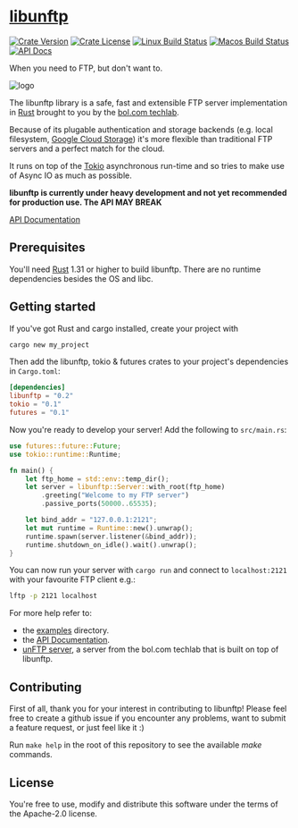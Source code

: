 # [libunftp](https://github.com/bolcom/libunftp)

[![Crate Version](https://img.shields.io/crates/l/libunftp.svg)](https://crates.io/crates/libunftp)
[![Crate License](https://img.shields.io/crates/v/libunftp.svg)](https://crates.io/crates/libunftp)
[![Linux Build Status](https://github.com/bolcom/libunftp/workflows/Rust%20build%20on%20linux/badge.svg)](https://github.com/bolcom/libunftp/workflows/Rust%20build%20on%20linux/badge.svg)
[![Macos Build Status](https://github.com/bolcom/libunftp/workflows/Rust%20build%20on%20macos/badge.svg)](https://github.com/bolcom/libunftp/workflows/Rust%20build%20on%20macos/badge.svg)
[![API Docs](https://docs.rs/libunftp/badge.svg)](https://docs.rs/libunftp)

When you need to FTP, but don't want to.

![logo](logo.png)

The libunftp library is a safe, fast and extensible FTP server implementation in [Rust](https://rust-lang.org) brought to you by the [bol.com techlab](https://techlab.bol.com).

Because of its plugable authentication and storage backends (e.g. local filesystem, [Google Cloud Storage](https://cloud.google.com/storage)) it's more flexible than traditional FTP servers and a perfect match for the cloud.

It runs on top of the [Tokio](https://tokio.rs) asynchronous run-time and so tries to make use of Async IO as much as possible.

**libunftp is currently under heavy development and not yet recommended for production use.
The API MAY BREAK**

[API Documentation](https://docs.rs/libunftp)

## Prerequisites

You'll need [Rust](https://rust-lang.org) 1.31 or higher to build libunftp.
There are no runtime dependencies besides the OS and libc.

## Getting started

If you've got Rust and cargo installed, create your project with

```sh
cargo new my_project
```

Then add the libunftp, tokio & futures crates to your project's dependencies in `Cargo.toml`:

```toml
[dependencies]
libunftp = "0.2"
tokio = "0.1"
futures = "0.1"
```

Now you're ready to develop your server!
Add the following to `src/main.rs`:

```rust
use futures::future::Future;
use tokio::runtime::Runtime;

fn main() {
    let ftp_home = std::env::temp_dir();
    let server = libunftp::Server::with_root(ftp_home)
        .greeting("Welcome to my FTP server")
        .passive_ports(50000..65535);

    let bind_addr = "127.0.0.1:2121";
    let mut runtime = Runtime::new().unwrap();
    runtime.spawn(server.listener(&bind_addr));
    runtime.shutdown_on_idle().wait().unwrap();
}
```

You can now run your server with `cargo run` and connect to `localhost:2121` with your favourite FTP client e.g.:

```sh
lftp -p 2121 localhost
```

For more help refer to:

- the [examples](./examples) directory.
- the [API Documentation](https://docs.rs/libunftp).
- [unFTP server](https://github.com/bolcom/unFTP), a server from the bol.com techlab that is built on top of libunftp.

## Contributing

First of all, thank you for your interest in contributing to libunftp!
Please feel free to create a github issue if you encounter any problems,
want to submit a feature request, or just feel like it :)

Run `make help` in the root of this repository to see the available *make* commands.

## License

You're free to use, modify and distribute this software under the terms of the Apache-2.0 license.
